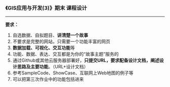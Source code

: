 ### 《GIS应用与开发(3)》期末 课程设计
 ***
   **要求：**
1. 自选数据、自拟题目、**讲清楚一个故事**
2. 不要求是完整的网站，只需要一个功能丰富的网页
3. **数据加载、可视化、交互功能**等
4. 功能、数据、表达、交互都是为你的“故事主题”服务的
5. 通过Github或其他云服务器部署好，**只提交URL，要求配备设计文档，阐述设计思路及主要功能**。（URL+设计文档）
6. 参考SampleCode、ShowCase、互联网上Web地图的例子等
7. 可以把第三次作业中的功能包括进来
